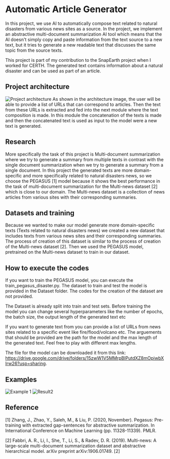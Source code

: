 # Automatic Article Generator

In this project, we use AI to automatically compose text related to natural disasters from various news sites as a source. In the project, we implement an abstractive multi-document summarization AI tool which means that the AI doesn't simply copy and paste information from the text source to a new text, but it tries to generate a new readable text that discusses the same topic from the source texts. 

This project is part of my contribution to the SnapEarth project when I worked for CERTH. The generated text contains information about a natural disaster and can be used as part of an article. 

## Project architecture
![Project architecture](https://user-images.githubusercontent.com/46052843/172875536-1c532935-45db-411d-9e8e-746abf6c46c7.png)
As shown in the architecture image, the user will be able to provide a list of URLs that can correspond to articles. Then the text from these URLs is extracted and fed into the next module where the text composition is made. In this module the concatenation of the texts is made and then the concatenated text is used as input to the model were a new text is generated.

## Research 
More specifically the task of this project is Multi-document summarization where we try to generate a summary from multiple texts in contrast with the single document summarization when we try to generate a summary from a single document. In this project the generated texts are more domain-specific and more specifically related to natural disasters news, so we choose the PEGASUS [1] model because it shows the best performance in the task of multi-document summarization for the Multi-news dataset [2] which is close to our domain. The Multi-news dataset is a collection of news articles from various sites with their corresponding summaries. 

## Datasets and training
Because we wanted to make our model generate more domain-specific texts (Texts related to natural disasters news) we created a new dataset that includes texts from various news sites and their corresponding summaries. The process of creation of this dataset is similar to the process of creation of the Multi-news dataset [2]. Then we used the PEGASUS model, pretrained on the Multi-news dataset to train in our dataset.  

## How to execute the codes
If you want to train the PEGASUS model, you can execute the train_pegasus_disaster.py. The dataset to train and test the model is provided in the Dataset folder. The codes for the creation of the dataset are not provided.

The Dataset is already split into train and test sets. Before training the model you can change several hyperparameters like the number of epochs, the batch size, 
the output length of the generated text etc

If you want to generate text from you can provide a list of URLs from news sites related to a specific event like fire/flood/volcano etc. The arguements that should be provided are the path for the model and the max length of the generated text. Feel free to play with different max lengths.

The file for the model can be downloaded it from this link: https://drive.google.com/drive/folders/15zwW1V5MMrpBIPutdXZ8mOpiwbXIrw26?usp=sharing.

## Examples
![Example 1](https://user-images.githubusercontent.com/46052843/172877761-d3a64a45-02a2-413e-a166-af4a4f508ceb.png)
![Result2](https://user-images.githubusercontent.com/46052843/172877798-fdd7f400-3029-4eff-937f-c509236e5825.png)


## Reference
[1] Zhang, J., Zhao, Y., Saleh, M., & Liu, P. (2020, November). Pegasus: Pre-training with extracted gap-sentences for abstractive summarization. In International Conference on Machine Learning (pp. 11328-11339). PMLR.

[2] Fabbri, A. R., Li, I., She, T., Li, S., & Radev, D. R. (2019). Multi-news: A large-scale multi-document summarization dataset and abstractive hierarchical model. arXiv preprint arXiv:1906.01749.
[2]
